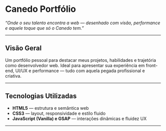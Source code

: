 #  Canedo Portfólio

*“Onde o seu talento encontra a web — desenhado com visão, performance e aquele toque que só o Canedo tem.”*

---

##  Visão Geral
Um portfólio pessoal para destacar meus projetos, habilidades e trajetória como desenvolvedor web. Ideal para apresentar sua experiência em front-end, UI/UX e performance — tudo com aquela pegada profissional e criativa.

---

##  Tecnologias Utilizadas  
- **HTML5** — estrutura e semântica web  
- **CSS3** — layout, responsividade e estilo fluido  
- **JavaScript (Vanilla) e GSAP** — interações dinâmicas e fluidez UX  

---


